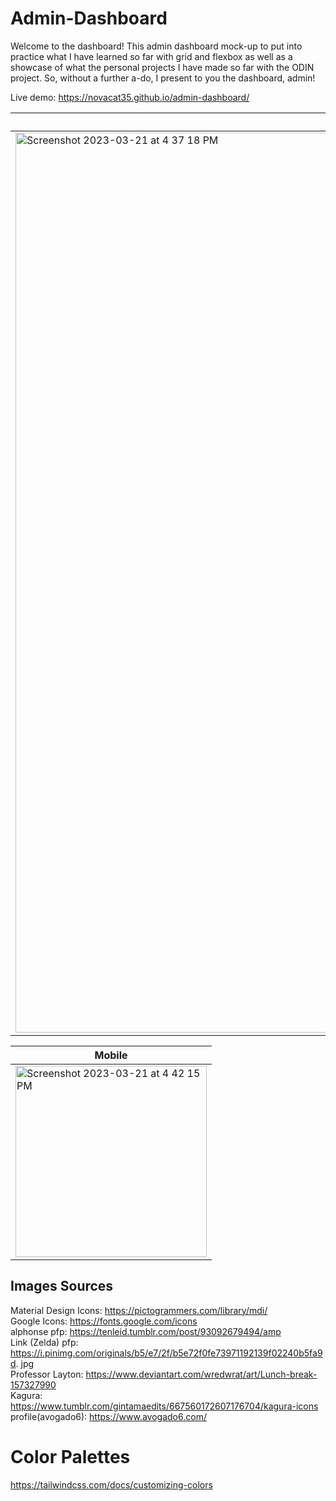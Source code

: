 # Admin-Dashboard

Welcome to the dashboard! This admin dashboard mock-up to put into practice what I have learned so far with grid and flexbox as well as a showcase of what the personal projects I have made so far with the ODIN project. So, without a further a-do, I present to you the dashboard, admin!

Live demo: https://novacat35.github.io/admin-dashboard/ 

| Desktop/Laptop |
| -------------- |
|<img width="1440" alt="Screenshot 2023-03-21 at 4 37 18 PM" src="https://user-images.githubusercontent.com/54908064/226735251-71d31449-b614-4f67-b464-21d10a34861a.png">|

| Mobile |
| -------------- |
|<img width="306" alt="Screenshot 2023-03-21 at 4 42 15 PM" src="https://user-images.githubusercontent.com/54908064/226735858-b8843ea0-c24a-405b-bd68-a67cc157e67a.png">|

## Images Sources
Material Design Icons: https://pictogrammers.com/library/mdi/
<br>
Google Icons: https://fonts.google.com/icons
<br>
alphonse pfp: https://tenleid.tumblr.com/post/93092679494/amp
<br>
Link (Zelda) pfp:
https://i.pinimg.com/originals/b5/e7/2f/b5e72f0fe73971192139f02240b5fa9d.
jpg
<br>
Professor Layton: https://www.deviantart.com/wredwrat/art/Lunch-break-157327990
<br>
Kagura: https://www.tumblr.com/gintamaedits/667560172607176704/kagura-icons
<br>
profile(avogado6): https://www.avogado6.com/

# Color Palettes
https://tailwindcss.com/docs/customizing-colors